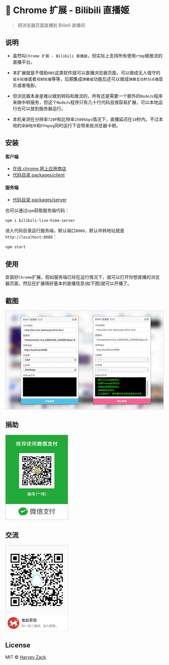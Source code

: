 # :strawberry: Chrome 扩展 - Bilibili 直播姬

> 把浏览器页面直播到 Bilibili 直播间

## 说明

-   虽然叫`Chrome 扩展 - Bilibili 直播姬`，但实际上支持所有使用`rtmp`做推流的直播平台。

-   本扩展就是不借助`OBS`这类软件就可以直播浏览器页面，可以做成无人值守的`音乐轮播`或者`视频轮播`等等，后期集成`弹幕姬`功能后还可以做成`弹幕互动积分点播`音乐或者电影。

-   但浏览器本身是难以做到转码和推流的，所有还是需要一个额外的`NodeJs`程序来做中转服务，但这个`NodeJs`程序只有几十行代码且很容易扩展，可以本地运行也可以放到服务器运行。

-   本机亲测在分辨率`720P`和比特率`2500kbps`情况下，直播延迟在`10`秒内，不过本地的`录屏程序`和`FFmpeg`同时运行下会带来些浏览器卡顿。

## 安装

#### 客户端

-   [在线 chrome 网上应用商店](https://chrome.google.com/webstore/detail/jfgjlmafdjaofbkjpaoojooghnocjcag)
-   [代码目录 packages/client](./packages/client)

#### 服务端

-   [代码目录 packages/server](./packages/server)

也可以通过`npm`获取服务端代码：

```bash
npm i bilibili-live-hime-server
```

进入代码目录运行服务端，默认端口`8080`，默认中转地址就是`http://localhost:8080`：

```bash
npm start
```

## 使用

安装好`Chrome`扩展，假如服务端已经在运行情况下，就可以打开你想直播的浏览器页面，然后在扩展填好基本的直播信息(如下图)就可以开播了。

## 截图

<img src="./images/screenshot.png" width="640">

## 捐助

![捐助](./images/wechatpay.jpg)

## 交流

![QQ 群](./images/qqgroup.png)

## License

MIT © [Harvey Zack](https://sleepy.im/)
